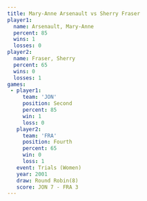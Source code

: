 ```yaml
---
title: Mary-Anne Arsenault vs Sherry Fraser
player1:                    
  name: Arsenault, Mary-Anne
  percent: 85               
  wins: 1                   
  losses: 0                 
player2:                    
  name: Fraser, Sherry      
  percent: 65               
  wins: 0                   
  losses: 1                 
games:
 - player1:          
     team: 'JON'     
     position: Second
     percent: 85     
     win: 1          
     loss: 0         
   player2:          
     team: 'FRA'     
     position: Fourth
     percent: 65     
     win: 0          
     loss: 1         
   event: Trials (Women)
   year: 2001           
   draw: Round Robin(8) 
   score: JON 7 - FRA 3 
---
```

